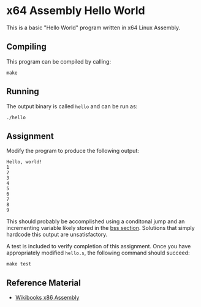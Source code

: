 x64 Assembly Hello World
========================

This is a basic "Hello World" program written in x64 Linux Assembly.

Compiling
---------

This program can be compiled by calling:

`make`

Running
-------

The output binary is called `hello` and can be run as:

`./hello`

Assignment
----------

Modify the program to produce the following output:

    Hello, world!
    1
    2
    3
    4
    5
    6
    7
    8
    9

This should probably be accomplished using a conditonal jump and an incrementing variable likely stored in the [bss section](https://en.wikipedia.org/wiki/.bss). Solutions that simply hardcode this output are unsatisfactory.

A test is included to verify completion of this assignment. Once you have appropriately modified `hello.s`, the following command should succeed:

`make test`

Reference Material
------------------

- [Wikibooks x86 Assembly](https://en.wikibooks.org/wiki/X86_Assembly)
